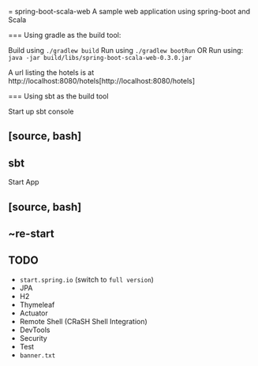 = spring-boot-scala-web
A sample web application using spring-boot and Scala


=== Using gradle as the build tool:

Build using `./gradlew build`
Run using `./gradlew bootRun`
OR
Run using: `java -jar build/libs/spring-boot-scala-web-0.3.0.jar`

A url listing the hotels is at http://localhost:8080/hotels[http://localhost:8080/hotels]

=== Using sbt as the build tool

Start up sbt console

[source, bash]
----
sbt
----

Start App

[source, bash]
----
~re-start
----

## TODO

- `start.spring.io` (switch to `full version`)
- JPA
- H2
- Thymeleaf
- Actuator
- Remote Shell (CRaSH Shell Integration)
- DevTools
- Security
- Test
- `banner.txt`
